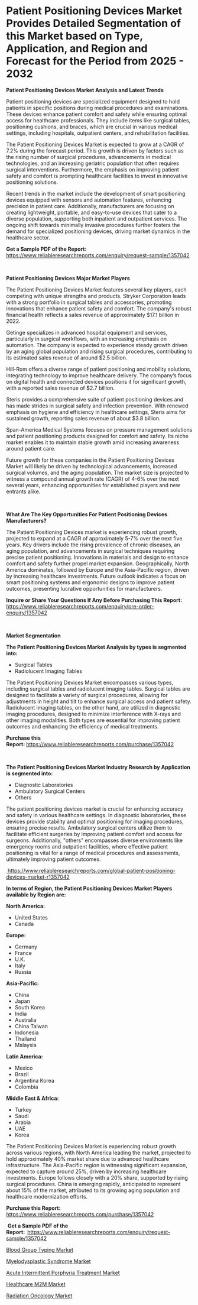 <p><h1>Patient Positioning Devices Market Provides Detailed Segmentation of this Market based on Type, Application, and Region and Forecast for the Period from 2025 - 2032</h1></p><p><strong>Patient Positioning Devices Market Analysis and Latest Trends</strong></p>
<p><p>Patient positioning devices are specialized equipment designed to hold patients in specific positions during medical procedures and examinations. These devices enhance patient comfort and safety while ensuring optimal access for healthcare professionals. They include items like surgical tables, positioning cushions, and braces, which are crucial in various medical settings, including hospitals, outpatient centers, and rehabilitation facilities.</p><p>The Patient Positioning Devices Market is expected to grow at a CAGR of 7.2% during the forecast period. This growth is driven by factors such as the rising number of surgical procedures, advancements in medical technologies, and an increasing geriatric population that often requires surgical interventions. Furthermore, the emphasis on improving patient safety and comfort is prompting healthcare facilities to invest in innovative positioning solutions.</p><p>Recent trends in the market include the development of smart positioning devices equipped with sensors and automation features, enhancing precision in patient care. Additionally, manufacturers are focusing on creating lightweight, portable, and easy-to-use devices that cater to a diverse population, supporting both inpatient and outpatient services. The ongoing shift towards minimally invasive procedures further fosters the demand for specialized positioning devices, driving market dynamics in the healthcare sector.</p></p>
<p><strong>Get a Sample PDF of the Report:&nbsp;</strong> <a href="https://www.reliableresearchreports.com/enquiry/request-sample/1357042?utm_campaign=10&utm_medium=2&utm_source=Github&utm_content=ia&utm_term=03032025&utm_id=patient-positioning-devices">https://www.reliableresearchreports.com/enquiry/request-sample/1357042</a></p>
<p>&nbsp;</p>
<p><strong>Patient Positioning Devices Major Market Players</strong></p>
<p><p>The Patient Positioning Devices Market features several key players, each competing with unique strengths and products. Stryker Corporation leads with a strong portfolio in surgical tables and accessories, promoting innovations that enhance patient safety and comfort. The company's robust financial health reflects a sales revenue of approximately $17.1 billion in 2022.</p><p>Getinge specializes in advanced hospital equipment and services, particularly in surgical workflows, with an increasing emphasis on automation. The company is expected to experience steady growth driven by an aging global population and rising surgical procedures, contributing to its estimated sales revenue of around $2.5 billion.</p><p>Hill-Rom offers a diverse range of patient positioning and mobility solutions, integrating technology to improve healthcare delivery. The company’s focus on digital health and connected devices positions it for significant growth, with a reported sales revenue of $2.7 billion.</p><p>Steris provides a comprehensive suite of patient positioning devices and has made strides in surgical safety and infection prevention. With renewed emphasis on hygiene and efficiency in healthcare settings, Steris aims for sustained growth, reporting sales revenue of about $3.8 billion.</p><p>Span-America Medical Systems focuses on pressure management solutions and patient positioning products designed for comfort and safety. Its niche market enables it to maintain stable growth amid increasing awareness around patient care.</p><p>Future growth for these companies in the Patient Positioning Devices Market will likely be driven by technological advancements, increased surgical volumes, and the aging population. The market size is projected to witness a compound annual growth rate (CAGR) of 4-6% over the next several years, enhancing opportunities for established players and new entrants alike.</p></p>
<p>&nbsp;</p>
<p><strong>What Are The Key Opportunities For Patient Positioning Devices Manufacturers?</strong></p>
<p><p>The Patient Positioning Devices market is experiencing robust growth, projected to expand at a CAGR of approximately 5-7% over the next five years. Key drivers include the rising prevalence of chronic diseases, an aging population, and advancements in surgical techniques requiring precise patient positioning. Innovations in materials and design to enhance comfort and safety further propel market expansion. Geographically, North America dominates, followed by Europe and the Asia-Pacific region, driven by increasing healthcare investments. Future outlook indicates a focus on smart positioning systems and ergonomic designs to improve patient outcomes, presenting lucrative opportunities for manufacturers.</p></p>
<p><strong>Inquire or Share Your Questions If Any Before Purchasing This Report:</strong> <a href="https://www.reliableresearchreports.com/enquiry/pre-order-enquiry/1357042?utm_campaign=10&utm_medium=2&utm_source=Github&utm_content=ia&utm_term=03032025&utm_id=patient-positioning-devices">https://www.reliableresearchreports.com/enquiry/pre-order-enquiry/1357042</a></p>
<p>&nbsp;</p>
<p><strong>Market Segmentation</strong></p>
<p><strong>The Patient Positioning Devices Market Analysis by types is segmented into:</strong></p>
<p><ul><li>Surgical Tables</li><li>Radiolucent Imaging Tables</li></ul></p>
<p><p>The Patient Positioning Devices Market encompasses various types, including surgical tables and radiolucent imaging tables. Surgical tables are designed to facilitate a variety of surgical procedures, allowing for adjustments in height and tilt to enhance surgical access and patient safety. Radiolucent imaging tables, on the other hand, are utilized in diagnostic imaging procedures, designed to minimize interference with X-rays and other imaging modalities. Both types are essential for improving patient outcomes and enhancing the efficiency of medical treatments.</p></p>
<p><strong>Purchase this Report:&nbsp;</strong><a href="https://www.reliableresearchreports.com/purchase/1357042?utm_campaign=10&utm_medium=2&utm_source=Github&utm_content=ia&utm_term=03032025&utm_id=patient-positioning-devices">https://www.reliableresearchreports.com/purchase/1357042</a></p>
<p>&nbsp;</p>
<p><strong>The Patient Positioning Devices Market Industry Research by Application is segmented into:</strong></p>
<p><ul><li>Diagnostic Laboratories</li><li>Ambulatory Surgical Centers</li><li>Others</li></ul></p>
<p><p>The patient positioning devices market is crucial for enhancing accuracy and safety in various healthcare settings. In diagnostic laboratories, these devices provide stability and optimal positioning for imaging procedures, ensuring precise results. Ambulatory surgical centers utilize them to facilitate efficient surgeries by improving patient comfort and access for surgeons. Additionally, "others" encompasses diverse environments like emergency rooms and outpatient facilities, where effective patient positioning is vital for a range of medical procedures and assessments, ultimately improving patient outcomes.</p></p>
<p><a href="https://www.reliableresearchreports.com/global-patient-positioning-devices-market-r1357042?utm_campaign=10&utm_medium=2&utm_source=Github&utm_content=ia&utm_term=03032025&utm_id=patient-positioning-devices">&nbsp;https://www.reliableresearchreports.com/global-patient-positioning-devices-market-r1357042</a></p>
<p><strong>In terms of Region, the Patient Positioning Devices Market Players available by Region are:</strong></p>
<p>
    <p> <strong> North America: </strong>
        <ul>
            <li>United States</li>
            <li>Canada</li>
        </ul>
        </p> 
    <p> <strong> Europe: </strong>
        <ul>
            <li>Germany</li>
            <li>France</li>
            <li>U.K.</li>
            <li>Italy</li>
            <li>Russia</li>
        </ul>
        </p> 
    <p> <strong> Asia-Pacific: </strong>
        <ul>
            <li>China</li>
            <li>Japan</li>
            <li>South Korea</li>
            <li>India</li>
            <li>Australia</li>
            <li>China Taiwan</li>
            <li>Indonesia</li>
            <li>Thailand</li>
            <li>Malaysia</li>
        </ul>
        </p> 
    <p> <strong> Latin America: </strong>
        <ul>
            <li>Mexico</li>
            <li>Brazil</li>
            <li>Argentina Korea</li>
            <li>Colombia</li>
        </ul>
        </p> 
    <p> <strong> Middle East & Africa: </strong>
        <ul>
            <li>Turkey</li>
            <li>Saudi</li>
            <li>Arabia</li>
            <li>UAE</li>
            <li>Korea</li>
        </ul>
    </p>
    </p>
<p><p>The Patient Positioning Devices Market is experiencing robust growth across various regions, with North America leading the market, projected to hold approximately 40% market share due to advanced healthcare infrastructure. The Asia-Pacific region is witnessing significant expansion, expected to capture around 25%, driven by increasing healthcare investments. Europe follows closely with a 20% share, supported by rising surgical procedures. China is emerging rapidly, anticipated to represent about 15% of the market, attributed to its growing aging population and healthcare modernization efforts.</p></p>
<p><strong>Purchase this Report: </strong><a href="https://www.reliableresearchreports.com/purchase/1357042?utm_campaign=10&utm_medium=2&utm_source=Github&utm_content=ia&utm_term=03032025&utm_id=patient-positioning-devices">https://www.reliableresearchreports.com/purchase/1357042</a></p>
<p>&nbsp;<strong>Get a Sample PDF of the Report:&nbsp;&nbsp;</strong><a href="https://www.reliableresearchreports.com/enquiry/request-sample/1357042?utm_campaign=10&utm_medium=2&utm_source=Github&utm_content=ia&utm_term=03032025&utm_id=patient-positioning-devices">https://www.reliableresearchreports.com/enquiry/request-sample/1357042</a></p>
<p><strong></strong></p>
<p><p><a href="https://github.com/alasmyayock/Market-Research-Report-List-1/blob/main/blood-group-typing-market.md?utm_campaign=10&utm_medium=2&utm_source=Github&utm_content=ia&utm_term=03032025&utm_id=patient-positioning-devices">Blood Group Typing Market</a></p><p><a href="https://github.com/celpabembes/Market-Research-Report-List-1/blob/main/myelodysplastic-syndrome-market.md?utm_campaign=10&utm_medium=2&utm_source=Github&utm_content=ia&utm_term=03032025&utm_id=patient-positioning-devices">Myelodysplastic Syndrome Market</a></p><p><a href="https://github.com/memorirummy/Market-Research-Report-List-1/blob/main/acute-intermittent-porphyria-treatment-market.md?utm_campaign=10&utm_medium=2&utm_source=Github&utm_content=ia&utm_term=03032025&utm_id=patient-positioning-devices">Acute Intermittent Porphyria Treatment Market</a></p><p><a href="https://github.com/xanaanenkaly/Market-Research-Report-List-1/blob/main/healthcare-m2m-market.md?utm_campaign=10&utm_medium=2&utm_source=Github&utm_content=ia&utm_term=03032025&utm_id=patient-positioning-devices">Healthcare M2M Market</a></p><p><a href="https://github.com/voetzeszuh/Market-Research-Report-List-1/blob/main/radiation-oncology-market.md?utm_campaign=10&utm_medium=2&utm_source=Github&utm_content=ia&utm_term=03032025&utm_id=patient-positioning-devices">Radiation Oncology Market</a></p></p>